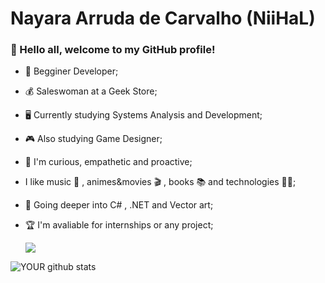 # Nayara Arruda de Carvalho (NiiHaL)

### :handshake: Hello all, welcome to my GitHub profile!


- :beginner: Begginer Developer;

- :moneybag: Saleswoman at a Geek Store;

-  :desktop_computer: Currently studying Systems Analysis and Development;

- :video_game: Also studying Game Designer;

- :call_me_hand: I'm curious, empathetic and proactive;

- I like music :metal: , animes&movies :clapper: , books :books: and technologies :woman_technologist:;

- :art: Going deeper into C# , .NET and Vector art;

- :trophy: I'm avaliable for internships or any project;

  

  [<img src="https://img.shields.io/badge/linkedin-%230077B5.svg?&style=for-the-badge&logo=linkedin&logoColor=white" />](https://www.linkedin.com/in/nihal182/)

  


![YOUR github stats](https://github-readme-stats.vercel.app/api?username=Nihal182)

